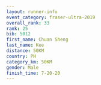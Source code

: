 ```yaml
---
layout: runner-info 
event_category: fraser-ultra-2019 
overall_rank: 33
rank: 25
bib: 5012
first_name: Chuan Sheng
last_name: Kee
distance: 50KM
country: PH
category_km: 50KM
gender: Male
finish_time: 7-20-20
---
```

